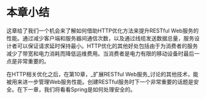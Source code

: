 # 本章小结

这章给了我们一个机会来了解如何借助HTTP优化方法来提升RESTful Web服务的性能。通过减少客户端和服务器间通信次数，以及通过线缆发送数据总量，服务设计者可以保证请求延时保持最小。HTTP优化的其他好处包括由于为消费者的服务减少了带宽和电力消耗而降低运维费用。当消费者是电力有限的移动设备时最后一点是非常重要的。

在HTTP相关优化之后，在第10章，_扩展RESTful Web服务_讨论的其他技术，能被用来进一步管理Web服务性能。创建RESTful服务时下一个非常重要的话题是安全。在下一章，我们将看看Spring是如何处理安全的。